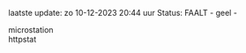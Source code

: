 laatste update: 
zo 10-12-2023 20:44   uur 
Status: FAALT - geel - 
<div class="service Y">microstation</div><div class="service G">httpstat</div>